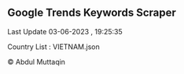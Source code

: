 

## Google Trends Keywords Scraper 
 
Last Update 03-06-2023 , 19:25:35

Country List :
VIETNAM.json



© Abdul Muttaqin 
